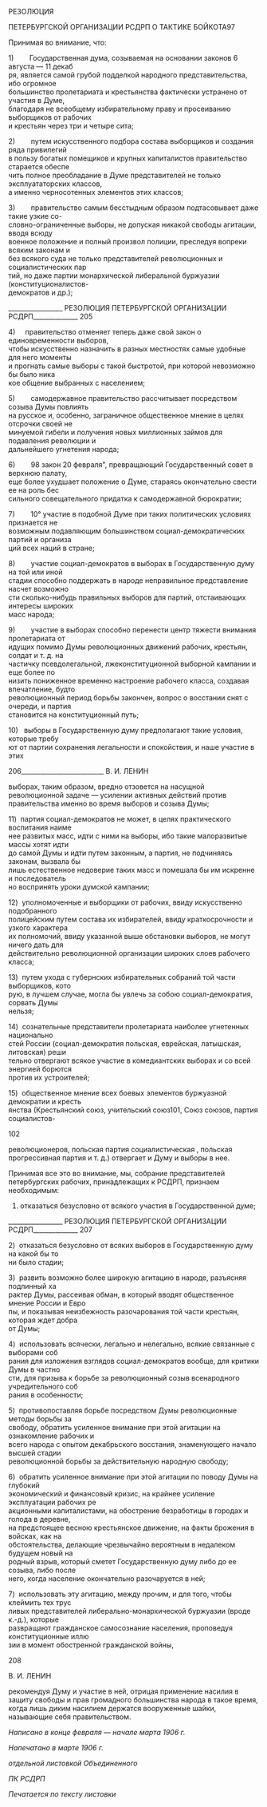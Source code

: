 РЕЗОЛЮЦИЯ

ПЕТЕРБУРГСКОЙ ОРГАНИЗАЦИИ РСДРП О ТАКТИКЕ БОЙКОТА97

Принимая во внимание, что:

1)        Государственная дума, созываемая на основании законов 6 августа — 11 декаб­  
ря, является самой грубой подделкой народного представительства, ибо огромное  
большинство пролетариата и крестьянства фактически устранено от участия в Думе,  
благодаря не всеобщему избирательному праву и просеиванию выборщиков от рабочих  
и крестьян через три и четыре сита;

2)        путем искусственного подбора состава выборщиков и создания ряда привилегий  
в пользу богатых помещиков и крупных капиталистов правительство старается обеспе­  
чить полное преобладание в Думе представителей не только эксплуататорских классов,  
а именно черносотенных элементов этих классов;

3)        правительство самым бесстыдным образом подтасовывает даже такие узкие со-  
словно-ограниченные выборы, не допуская никакой свободы агитации, вводя всюду  
военное положение и полный произвол полиции, преследуя вопреки всяким законам и  
без всякого суда не только представителей революционных и социалистических пар­  
тий, но даже партии монархической либеральной буржуазии (конституционалистов-  
демократов и др.);

  

_________________ РЕЗОЛЮЦИЯ ПЕТЕРБУРГСКОЙ ОРГАНИЗАЦИИ РСДРП______________ 205

4)     правительство отменяет теперь даже свой закон о единовременности выборов,  
чтобы искусственно назначить в разных местностях самые удобные для него моменты  
и прогнать самые выборы с такой быстротой, при которой невозможно бы было ника­  
кое общение выбранных с населением;

5)        самодержавное правительство рассчитывает посредством созыва Думы повлиять  
на русское и, особенно, заграничное общественное мнение в целях отсрочки своей не­  
минуемой гибели и получения новых миллионных займов для подавления революции и  
дальнейшего угнетения народа;

6)        98 закон 20 февраля", превращающий Государственный совет в верхнюю палату,  
еще более ухудшает положение о Думе, стараясь окончательно свести ее на роль бес­  
сильного совещательного придатка к самодержавной бюрократии;

7)        10° участие в подобной Думе при таких политических условиях признается не­  
возможным подавляющим большинством социал-демократических партий и организа­  
ций всех наций в стране;

8)        участие социал-демократов в выборах в Государственную думу на той или иной  
стадии способно поддержать в народе неправильное представление насчет возможно­  
сти сколько-нибудь правильных выборов для партий, отстаивающих интересы широких  
масс народа;

9)        участие в выборах способно перенести центр тяжести внимания пролетариата от  
идущих помимо Думы революционных движений рабочих, крестьян, солдат и т. д. на  
частичку псевдолегальной, лжеконституционной выборной кампании и еще более по­  
низить пониженное временно настроение рабочего класса, создавая впечатление, будто  
революционный период борьбы закончен, вопрос о восстании снят с очереди, и партия  
становится на конституционный путь;

10)   выборы в Государственную думу предполагают такие условия, которые требу­  
ют от партии сохранения легальности и спокойствия, и наше участие в этих

  

206__________________________ В. И. ЛЕНИН

выборах, таким образом, вредно отзовется на насущной революционной задаче — уси­лении активных действий против правительства именно во время выборов и созыва Думы;

11)  партия социал-демократов не может, в целях практического воспитания наиме­  
нее развитых масс, идти с ними на выборы, ибо такие малоразвитые массы хотят идти  
до самой Думы и идти путем законным, а партия, не подчиняясь законам, вызвала бы  
лишь естественное недоверие таких масс и помешала бы им искренне и последователь­  
но воспринять уроки думской кампании;

12)  уполномоченные и выборщики от рабочих, ввиду искусственно подобранного  
полицейским путем состава их избирателей, ввиду краткосрочности и узкого характера  
их полномочий, ввиду указанной выше обстановки выборов, не могут ничего дать для  
действительно революционной организации широких слоев рабочего класса;

13)  путем ухода с губернских избирательных собраний той части выборщиков, кото­  
рую, в лучшем случае, могла бы увлечь за собою социал-демократия, сорвать Думы  
нельзя;

14)  сознательные представители пролетариата наиболее угнетенных национально­  
стей России (социал-демократия польская, еврейская, латышская, литовская) реши­  
тельно отвергают всякое участие в комедиантских выборах и со всей энергией борются  
против их устроителей;

15)  общественное мнение всех боевых элементов буржуазной демократии и кресть­  
янства (Крестьянский союз, учительский союз101, Союз союзов, партия социалистов-

102

революционеров, польская партия социалистическая , польская прогрессивная партия и т. д.) отвергает и Думу и выборы в нее.

Принимая все это во внимание, мы, собрание представителей петербургских рабо­чих, принадлежащих к РСДРП, признаем необходимым:

1) отказаться безусловно от всякого участия в Государственной думе;

  

_________________ РЕЗОЛЮЦИЯ ПЕТЕРБУРГСКОЙ ОРГАНИЗАЦИИ РСДРП______________ 207

2)  отказаться безусловно от всяких выборов в Государственную думу на какой бы то  
ни было стадии;

3)  развить возможно более широкую агитацию в народе, разъясняя подлинный ха­  
рактер Думы, рассеивая обман, в который вводят общественное мнение России и Евро­  
пы, и показывая неизбежность разочарования той части крестьян, которая ждет добра  
от Думы;

4)  использовать всячески, легально и нелегально, всякие связанные с выборами соб­  
рания для изложения взглядов социал-демократов вообще, для критики Думы в частно­  
сти, для призыва к борьбе за революционный созыв всенародного учредительного соб­  
рания в особенности;

5)  противопоставляя борьбе посредством Думы революционные методы борьбы за  
свободу, обратить усиленное внимание при этой агитации на ознакомление рабочих и  
всего народа с опытом декабрьского восстания, знаменующего начало высшей стадии  
революционной борьбы за действительную народную свободу;

6)  обратить усиленное внимание при этой агитации по поводу Думы на глубокий  
экономический и финансовый кризис, на крайнее усиление эксплуатации рабочих ре­  
акционными капиталистами, на обострение безработицы в городах и голода в деревне,  
на предстоящее весною крестьянское движение, на факты брожения в войсках, как на  
обстоятельства, делающие чрезвычайно вероятным в недалеком будущем новый на­  
родный взрыв, который сметет Государственную думу либо до ее созыва, либо после  
него, когда население окончательно разочаруется в ней;

7)  использовать эту агитацию, между прочим, и для того, чтобы клеймить тех трус­  
ливых представителей либерально-монархической буржуазии (вроде к.-д.), которые  
развращают гражданское самосознание населения, проповедуя конституционные иллю­  
зии в момент обостренной гражданской войны,

  

208

  

В. И. ЛЕНИН

  

рекомендуя Думу и участие в ней, отрицая применение насилия в защиту свободы и прав громадного большинства народа в такое время, когда лишь диким насилием дер­жатся вооруженные шайки, называющие себя правительством.

  

_Написано в конце февраля_ — _начале марта 1906 г._

_Напечатано в марте 1906 г._

_отдельной листовкой Объединенного_

_ПК РСДРП_

  

_Печатается по тексту листовки_